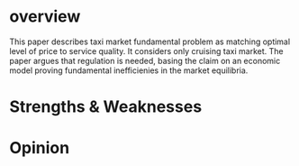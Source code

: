 # overview
This paper describes taxi market fundamental problem as matching optimal level of price to service quality. It considers only cruising taxi market. The paper argues that regulation is needed, basing the claim on an economic model proving fundamental inefficienies in the market equilibria.
# Strengths & Weaknesses
# Opinion